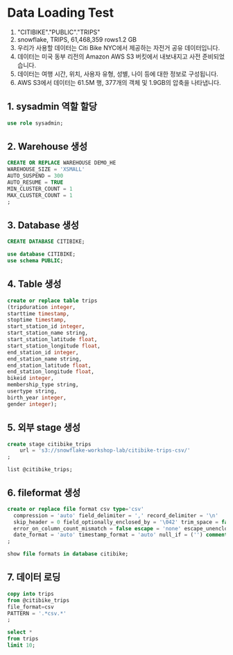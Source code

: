 # Data Loading Test

1. "CITIBIKE"."PUBLIC"."TRIPS"
2. snowflake, TRIPS, 61,468,359 rows1.2 GB
3. 우리가 사용할 데이터는 Citi Bike NYC에서 제공하는 자전거 공유 데이터입니다. 
4. 데이터는 미국 동부 리전의 Amazon AWS S3 버킷에서 내보내지고 사전 준비되었습니다. 
5. 데이터는 여행 시간, 위치, 사용자 유형, 성별, 나이 등에 대한 정보로 구성됩니다.
6. AWS S3에서 데이터는 61.5M 행, 377개의 객체 및 1.9GB의 압축을 나타냅니다.


## 1. sysadmin 역할 할당
```sql
use role sysadmin;
```

## 2. Warehouse 생성
```sql
CREATE OR REPLACE WAREHOUSE DEMO_HE 
WAREHOUSE_SIZE = 'XSMALL'
AUTO_SUSPEND = 300 
AUTO_RESUME = TRUE 
MIN_CLUSTER_COUNT = 1 
MAX_CLUSTER_COUNT = 1
;
```

## 3. Database 생성
```sql
CREATE DATABASE CITIBIKE;

use database CITIBIKE;
use schema PUBLIC;
```

## 4. Table 생성
```sql
create or replace table trips
(tripduration integer,
starttime timestamp,
stoptime timestamp,
start_station_id integer,
start_station_name string,
start_station_latitude float,
start_station_longitude float,
end_station_id integer,
end_station_name string,
end_station_latitude float,
end_station_longitude float,
bikeid integer,
membership_type string,
usertype string,
birth_year integer,
gender integer);
```
## 5. 외부 stage 생성

```sql
create stage citibike_trips
    url = 's3://snowflake-workshop-lab/citibike-trips-csv/'
;
```
```
list @citibike_trips;
```
## 6. fileformat 생성
```sql
create or replace file format csv type='csv'
  compression = 'auto' field_delimiter = ',' record_delimiter = '\n'
  skip_header = 0 field_optionally_enclosed_by = '\042' trim_space = false
  error_on_column_count_mismatch = false escape = 'none' escape_unenclosed_field = '\134'
  date_format = 'auto' timestamp_format = 'auto' null_if = ('') comment = 'file format for ingesting data for zero to snowflake'
;
```

```sql
show file formats in database citibike;
```


## 7. 데이터 로딩
```sql
copy into trips 
from @citibike_trips 
file_format=csv 
PATTERN = '.*csv.*' 
;
```
```sql
select * 
from trips
limit 10;
```
